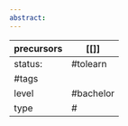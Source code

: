 ```yaml
---
abstract:
---
```

| precursors | [[]]      |
| ---------- | --------- |
| status:    | #tolearn  |
| #tags      |           |
| level      | #bachelor |
| type       | #                         |

